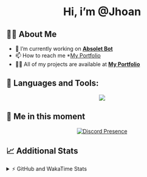 <h1 align="center">Hi, i’m @Jhoan</h1>

## 🙋‍♂️ About Me

- 🔭 I’m currently working on **[Absolet Bot](https://strider.cloud)**
- 📫 How to reach me *[My Portfolio](https://jhoan.me/contact)
- 👨‍💻 All of my projects are available at **[My Portfolio](https://jhoan.me)**

## 🚀 Languages and Tools:
<p align="center">
  <a href="https://skillicons.dev">
    <img src="https://skillicons.dev/icons?i=js,ts,html,css,bootstrap,nodejs,express,vscode,neovim,vim,atom,cloudflare,git,github,discord,bots,linux,mongodb,nginx,redis,wordpress,heroku&perline=11" />
  </a>
</p>
  
## 👤 Me in this moment
<p align="center">
    <a href="https://discord.com/users/612460795124776960" target="_blank" rel="nofollow">
        <img src="https://lanyard-profile-readme.vercel.app/api/612460795124776960?idleMessage=Probably%20coding%20Absolet..." alt="Discord Presence" align="center">
    </a>
</p>

## 📈 Additional Stats
<details>
    <summary>⚡ GitHub and WakaTime Stats</summary>
    <br/>

<!--START_SECTION:waka-->
![Code Time](http://img.shields.io/badge/Code%20Time-627%20hrs%2024%20mins-blue)

**🐱 My GitHub Data** 

> 🏆 103 Contributions in the Year 2023
 > 
> 📦 175.4 kB Used in GitHub's Storage 
 > 
> 💼 Opted to Hire
 > 
> 📜 4 Public Repositories 
 > 
> 🔑 41 Private Repositories  
 > 
**I'm an Early 🐤** 

```text
🌞 Morning       88 commits       ██░░░░░░░░░░░░░░░░░░░░░░░   09.75 % 
🌆 Daytime      410 commits       ███████████░░░░░░░░░░░░░░   45.40 % 
🌃 Evening      362 commits       ██████████░░░░░░░░░░░░░░░   40.09 % 
🌙 Night         43 commits       █░░░░░░░░░░░░░░░░░░░░░░░░   04.76 % 

```
📅 **I'm Most Productive on Saturday** 

```text
Monday         125 commits       ███░░░░░░░░░░░░░░░░░░░░░░   13.84 % 
Tuesday        163 commits       ████░░░░░░░░░░░░░░░░░░░░░   18.05 % 
Wednesday      150 commits       ████░░░░░░░░░░░░░░░░░░░░░   16.61 % 
Thursday       101 commits       ██░░░░░░░░░░░░░░░░░░░░░░░   11.18 % 
Friday         130 commits       ███░░░░░░░░░░░░░░░░░░░░░░   14.40 % 
Saturday       170 commits       ████░░░░░░░░░░░░░░░░░░░░░   18.83 % 
Sunday          64 commits       █░░░░░░░░░░░░░░░░░░░░░░░░   07.09 % 

```


📊 **This Week I Spent My Time On** 

```text
⌚︎ Time Zone: America/Bogota

💬 Programming Languages: 
TypeScript               24 hrs 19 mins      ████████████████████░░░░░   83.45 % 
YAML                     2 hrs 54 mins       ██░░░░░░░░░░░░░░░░░░░░░░░   09.99 % 
EJS                      50 mins             ░░░░░░░░░░░░░░░░░░░░░░░░░   02.86 % 
JSON                     17 mins             ░░░░░░░░░░░░░░░░░░░░░░░░░   00.97 % 
Markdown                 14 mins             ░░░░░░░░░░░░░░░░░░░░░░░░░   00.82 % 

🔥 Editors: 
VS Code                  29 hrs 8 mins       █████████████████████████   100.00 % 

🐱‍💻 Projects: 
smok                     25 hrs 8 mins       █████████████████████░░░░   86.24 % 
bloom                    3 hrs 52 mins       ███░░░░░░░░░░░░░░░░░░░░░░   13.31 % 
nvim                     7 mins              ░░░░░░░░░░░░░░░░░░░░░░░░░   00.45 % 

💻 Operating System: 
Linux                    29 hrs 8 mins       █████████████████████████   100.00 % 

```

**I Mostly Code in JavaScript** 

```text
JavaScript               17 repos            ██████████████░░░░░░░░░░░   56.67 % 
TypeScript               7 repos             █████░░░░░░░░░░░░░░░░░░░░   23.33 % 
Java                     3 repos             ██░░░░░░░░░░░░░░░░░░░░░░░   10.00 % 
Shell                    1 repo              ░░░░░░░░░░░░░░░░░░░░░░░░░   03.33 % 
CSS                      1 repo              ░░░░░░░░░░░░░░░░░░░░░░░░░   03.33 % 

```



 Last Updated on 19/02/2023 15:10:23 UTC
<!--END_SECTION:waka-->
</details>
